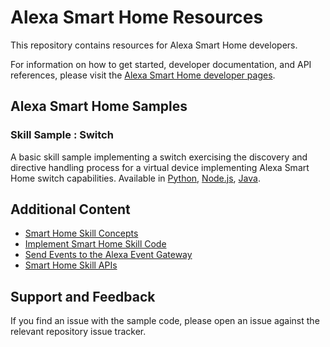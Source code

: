 # Alexa Smart Home Resources

This repository contains resources for Alexa Smart Home developers. 

For information on how to get started, developer documentation, and API references, please visit the [Alexa Smart Home developer pages](https://developer.amazon.com/alexa/smart-home).

## Alexa Smart Home Samples

### Skill Sample : Switch
A basic skill sample implementing a switch exercising the discovery and directive handling process for a virtual device implementing Alexa Smart Home switch capabilities. Available in [Python](https://github.com/alexa/skill-sample-python-smarthome-switch), [Node.js](https://github.com/alexa-samples/skill-sample-nodejs-smarthome-switch), [Java](https://github.com/alexa-samples/skill-sample-java-smarthome-switch).

## Additional Content

- [Smart Home Skill Concepts](https://developer.amazon.com/en-US/docs/alexa/smarthome/smart-home-skill-concepts.html)
- [Implement Smart Home Skill Code](https://developer.amazon.com/en-US/docs/alexa/smarthome/implement-your-skill.html)
- [Send Events to the Alexa Event Gateway](https://developer.amazon.com/en-US/docs/alexa/smarthome/send-events-to-the-alexa-event-gateway.html)
- [Smart Home Skill APIs](https://developer.amazon.com/en-US/docs/alexa/device-apis/smart-home-general-apis.html)

## Support and Feedback

If you find an issue with the sample code, please open an issue against the relevant repository issue tracker.
